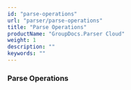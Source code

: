 ```yaml
---
id: "parse-operations"
url: "parser/parse-operations"
title: "Parse Operations"
productName: "GroupDocs.Parser Cloud"
weight: 1
description: ""
keywords: ""
---
```


### Parse Operations ###



